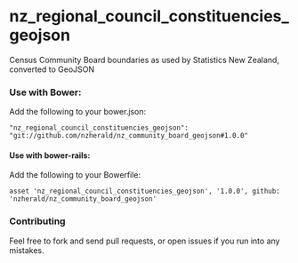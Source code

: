 nz_regional_council_constituencies_geojson
============================

Census Community Board boundaries as used by Statistics New Zealand, converted to GeoJSON

### Use with Bower:

Add the following to your bower.json:

```
"nz_regional_council_constituencies_geojson": "git://github.com/nzherald/nz_community_board_geojson#1.0.0"
```

#### Use with bower-rails:

Add the following to your Bowerfile:

```
asset 'nz_regional_council_constituencies_geojson', '1.0.0', github: 'nzherald/nz_community_board_geojson'
```

### Contributing

Feel free to fork and send pull requests, or open issues if you run into
any mistakes.
